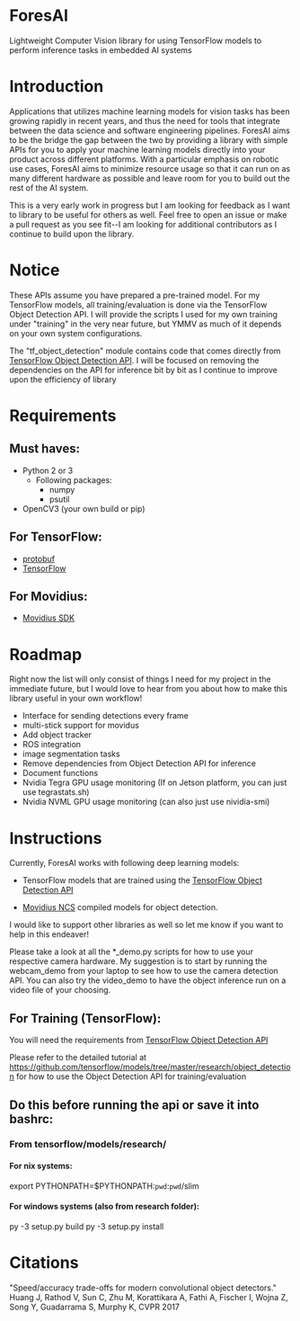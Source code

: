 # ForesAI
Lightweight Computer Vision library for using TensorFlow models to perform inference tasks in embedded AI systems

# Introduction
Applications that utilizes machine learning models for vision tasks has been growing rapidly in recent years, and thus the need for tools that integrate between the data science and software engineering pipelines. ForesAI aims to be the bridge the gap between the two by providing a library with simple APIs for you to apply your machine learning models directly into your product across different platforms. With a particular emphasis on robotic use cases, ForesAI aims to minimize resource usage so that it can run on as many different hardware as possible and leave room for you to build out the rest of the AI system.

This is a very early work in progress but I am looking for feedback as I want to library to be useful for others as well. Feel free to open an issue or make a pull request as you see fit--I am looking for additional contributors as I continue to build upon the library. 

# Notice
These APIs assume you have prepared a pre-trained model. For my TensorFlow models, all training/evaluation is done via the TensorFlow Object Detection API. I will provide the scripts I used for my own training under "training" in the very near future, but YMMV as much of it depends on your own system configurations.

The "tf_object_detection" module contains code that comes directly from [TensorFlow Object Detection API](https://github.com/tensorflow/models/tree/master/research/object_detection). I will be focused on removing the dependencies on the API for inference bit by bit as I continue to improve upon the efficiency of library

# Requirements
## Must haves:
- Python 2 or 3
    - Following packages:
        - numpy
        - psutil
- OpenCV3 (your own build or pip)

## For TensorFlow:
- [protobuf](https://github.com/google/protobuf)
- [TensorFlow](https://www.tensorflow.org/)

## For Movidius:
- [Movidius SDK](https://movidius.github.io/ncsdk/)


# Roadmap
Right now the list will only consist of things I need for my project in the immediate future, but I would love to hear from you about how to make this library useful in your own workflow!

- Interface for sending detections every frame
- multi-stick support for movidus
- Add object tracker
- ROS integration
- image segmentation tasks
- Remove dependencies from Object Detection API for inference
- Document functions
- Nvidia Tegra GPU usage monitoring (If on Jetson platform, you can just use tegrastats.sh)
- Nvidia NVML GPU usage monitoring (can also just use nividia-smi)

# Instructions
Currently, ForesAI works with following deep learning models:
- TensorFlow models that are trained using the [TensorFlow Object Detection API](https://github.com/tensorflow/models/tree/master/research/object_detection) 

- [Movidius NCS](https://github.com/movidius/ncsdk/) compiled models for object detection. 

I would like to support other libraries as well so let me know if you want to help in this endeaver!

Please take a look at all the *_demo.py scripts for how to use your respective camera hardware. My suggestion is to start by running the webcam_demo from your laptop to see how to use the camera detection API. You can also try the video_demo to have the object inference run on a video file of your choosing.

## For Training (TensorFlow):
You will need the requirements from [TensorFlow Object Detection API](https://github.com/tensorflow/models/blob/master/research/object_detection/g3doc/installation.md)

Please refer to the detailed tutorial at https://github.com/tensorflow/models/tree/master/research/object_detection for how to use the Object Detection API for training/evaluation

## Do this before running the api or save it into bashrc:
### From tensorflow/models/research/
#### For nix systems:
export PYTHONPATH=$PYTHONPATH:`pwd`:`pwd`/slim

#### For windows systems (also from research folder):
py -3 setup.py build
py -3 setup.py install

# Citations
"Speed/accuracy trade-offs for modern convolutional object detectors."
Huang J, Rathod V, Sun C, Zhu M, Korattikara A, Fathi A, Fischer I, Wojna Z,
Song Y, Guadarrama S, Murphy K, CVPR 2017





